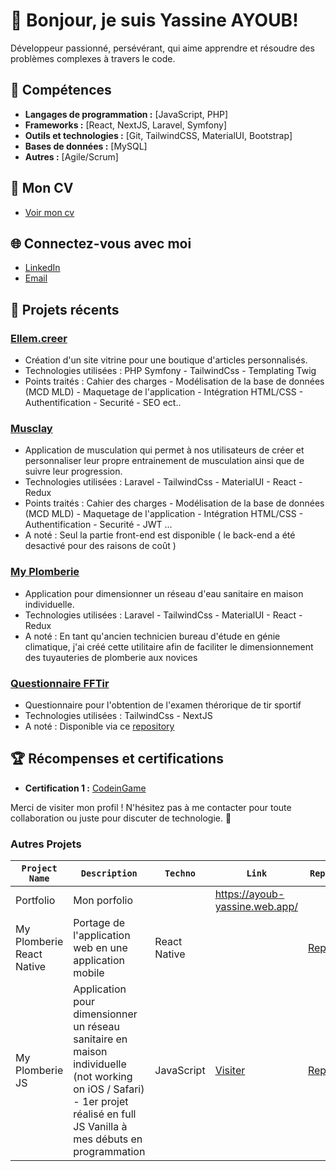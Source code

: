 # 👋 Bonjour, je suis Yassine AYOUB!

Développeur passionné, persévérant, qui aime apprendre et résoudre des problèmes complexes à travers le code.

## 🚀 Compétences

- **Langages de programmation :** [JavaScript, PHP]
- **Frameworks :** [React, NextJS, Laravel, Symfony]
- **Outils et technologies :** [Git, TailwindCSS, MaterialUI, Bootstrap]
- **Bases de données :** [MySQL]
- **Autres :** [Agile/Scrum]

## 📄 Mon CV

- <a target="_blank" href="https://github.com/yassineayoub/yassineayoub/blob/main/CV_Yassine_AYOUB_19052024.pdf" >Voir mon cv  </a>
 
## 🌐 Connectez-vous avec moi

- [LinkedIn](https://www.linkedin.com/in/yassineayoub/)
- [Email](mailto:y.ayoubwd@gmail.com)

## 📂 Projets récents

### [Ellem.creer](https://ellemcreer.fr)
- Création d'un site vitrine pour une boutique d'articles personnalisés.
- Technologies utilisées : PHP Symfony - TailwindCss - Templating Twig
- Points traités : Cahier des charges - Modélisation de la base de données (MCD MLD) - Maquetage de l'application - Intégration HTML/CSS - Authentification - Securité - SEO ect..

### [Musclay](https://musclay.web.app/)
- Application de musculation qui permet à nos utilisateurs de créer et personnaliser leur propre entrainement de musculation ainsi que de suivre leur progression.
- Technologies utilisées : Laravel - TailwindCss - MaterialUI - React  - Redux
- Points traités : Cahier des charges - Modélisation de la base de données (MCD MLD) - Maquetage de l'application - Intégration HTML/CSS - Authentification - Securité - JWT ...
- A noté : Seul la partie front-end est disponible ( le back-end a été desactivé pour des raisons de coût )

### [My Plomberie](https://myplomberie-ayoub.web.app/)
- Application pour dimensionner un réseau d'eau sanitaire en maison individuelle.
- Technologies utilisées : Laravel - TailwindCss - MaterialUI - React  - Redux
- A noté : En tant qu'ancien technicien bureau d'étude en génie climatique, j'ai créé cette utilitaire afin de faciliter le dimensionnement des tuyauteries de plomberie aux novices
  
### [Questionnaire FFTir](https://github.com/yassineayoub/questionnary_shooting)
- Questionnaire pour l'obtention de l'examen thérorique de tir sportif
- Technologies utilisées : TailwindCss - NextJS 
- A noté : Disponible via ce <a target="_blank" href="https://github.com/yassineayoub/questionnary_shooting">repository</a>

## 🏆 Récompenses et certifications

- **Certification 1 :**  <a target="_blank" href="https://www.codingame.com/certification/gWF-MthT-qBZkjtJzT36Ng">CodeinGame <a/>

Merci de visiter mon profil ! N'hésitez pas à me contacter pour toute collaboration ou juste pour discuter de technologie. 🚀

<h3>Autres Projets</h3>

| `Project Name`    | `Description` | `Techno`     | `Link` | `Repo` |
|-------------------|---------------|--------------|--------|--------|
|  Portfolio            |  Mon porfolio         |              |  https://ayoub-yassine.web.app/      |        |
|  My Plomberie React Native            | Portage de l'application web en une application mobile      |     React Native         |      |  <a target="_blank" href="https://github.com/yassineayoub/ReactNative-MyPlomberie">Repo</a>      |
| My Plomberie JS   | Application pour dimensionner un réseau sanitaire en maison individuelle (not working on iOS / Safari) - 1er projet réalisé en full JS Vanilla à mes débuts en programmation | JavaScript   | <a target="_blank" href="https://yassineayoub.github.io/MyPlomberieJS/">Visiter</a>| <a target="_blank" href="https://github.com/yassineayoub/MyPlomberieJS">Repo</a> |



<!-- <h3>🌱 I’m currently learning ...</h3>

- [X] <img alt="redux" src="https://img.shields.io/badge/Redux-593D88?style=for-the-badge&logo=redux&logoColor=white" />
- [X] <img alt="React" src="https://img.shields.io/badge/React-20232A?style=for-the-badge&logo=react&logoColor=61DAFB" />
- [ ] <img alt="ReactNative" src="https://img.shields.io/badge/Node.js-43853D?style=for-the-badge&logo=node.js&logoColor=white" />
- [ ] And so on...

<h3>📫 How to reach me:</h3>
<a href='https://www.linkedin.com/in/yassineayoub/'><img src='https://img.shields.io/badge/LinkedIn-0077B5?style=for-the-badge&logo=linkedin&logoColor=white' /></a>
<a href='https://twitter.com/Yass_inDev'><img src='https://img.shields.io/badge/Twitter-1DA1F2?style=for-the-badge&logo=twitter&logoColor=white' /></a>
<a href='mailto:y.ayoubwd@gmail.com'><img src='https://img.shields.io/badge/Gmail-D14836?style=for-the-badge&logo=gmail&logoColor=white' /></a>


<!-- <h3>Stats</h3>
<img src="https://github-readme-stats.vercel.app/api/top-langs/?username=yassineayoub&theme=blue-green" />
<img src="https://github-readme-stats.vercel.app/api?username=yassineayoub&theme=blue-green" /> -->
	
<!--
**yassineayoub/yassineayoub** is a ✨ _special_ ✨ repository because its `README.md` (this file) appears on your GitHub profile.

Here are some ideas to get you started:

- 🔭 I’m currently working on ...
- 🌱 I’m currently learning ...
- 👯 I’m looking to collaborate on ...
- 🤔 I’m looking for help with ...
- 💬 Ask me about ...
- 📫 How to reach me: ...
- 😄 Pronouns: ...
- ⚡ Fun fact: ...
-->

